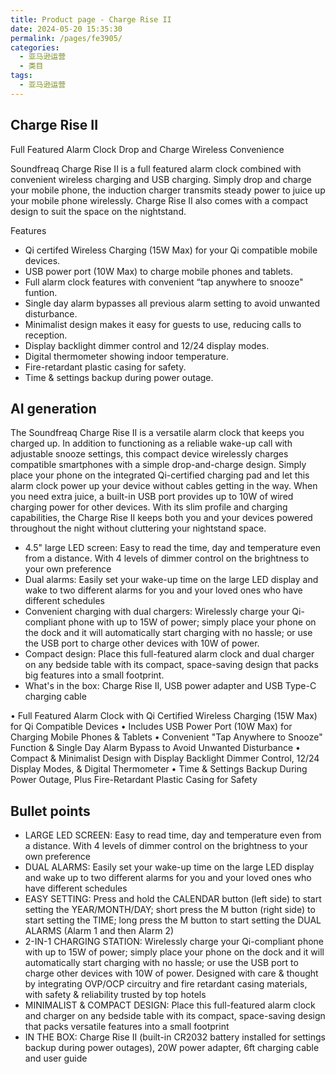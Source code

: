```yaml
---
title: Product page - Charge Rise II
date: 2024-05-20 15:35:30
permalink: /pages/fe3905/
categories: 
  - 亚马逊运营
  - 类目
tags: 
  - 亚马逊运营
---
```


## Charge Rise II

Full Featured Alarm Clock
Drop and Charge Wireless Convenience

Soundfreaq Charge Rise II is a full featured alarm clock combined with convenient wireless charging and USB charging. Simply drop and charge your mobile phone, the induction charger transmits steady power to juice up your mobile phone wirelessly.
Charge Rise II also comes with a compact design to suit the space on the nightstand.

Features

- Qi certifed Wireless Charging (15W Max) for your Qi compatible mobile devices.
- USB power port (10W Max) to charge mobile phones and tablets.
- Full alarm clock features with convenient “tap anywhere to snooze" funtion.
- Single day alarm bypasses all previous alarm setting to avoid unwanted disturbance.
- Minimalist design makes it easy for guests to use, reducing calls to reception.
- Display backlight dimmer control and 12/24 display modes.
- Digital thermometer showing indoor temperature.
- Fire-retardant plastic casing for safety.
- Time & settings backup during power outage.

## AI generation

The Soundfreaq Charge Rise II is a versatile alarm clock that keeps you charged up. In addition to functioning as a reliable wake-up call with adjustable snooze settings, this compact device wirelessly charges compatible smartphones with a simple drop-and-charge design. Simply place your phone on the integrated Qi-certified charging pad and let this alarm clock power up your device without cables getting in the way. When you need extra juice, a built-in USB port provides up to 10W of wired charging power for other devices. With its slim profile and charging capabilities, the Charge Rise II keeps both you and your devices powered throughout the night without cluttering your nightstand space.

- 4.5" large LED screen: Easy to read the time, day and temperature even from a distance. With 4 levels of dimmer control on the brightness to your own preference
- Dual alarms: Easily set your wake-up time on the large LED display and wake to two different alarms for you and your loved ones who have different schedules
- Convenient charging with dual chargers: Wirelessly charge your Qi-compliant phone with up to 15W of power; simply place your phone on the dock and it will automatically start charging with no hassle; or use the USB port to charge other devices with 10W of power.
- Compact design: Place this full-featured alarm clock and dual charger on any bedside table with its compact, space-saving design that packs big features into a small footprint.
- What's in the box: Charge Rise II, USB power adapter and USB Type-C charging cable

• Full Featured Alarm Clock with Qi Certified Wireless Charging (15W Max) for Qi Compatible Devices
• Includes USB Power Port (10W Max) for Charging Mobile Phones & Tablets
• Convenient "Tap Anywhere to Snooze" Function & Single Day Alarm Bypass to Avoid Unwanted Disturbance
• Compact & Minimalist Design with Display Backlight Dimmer Control, 12/24 Display Modes, & Digital Thermometer
• Time & Settings Backup During Power Outage, Plus Fire-Retardant Plastic Casing for Safety

## Bullet points

- LARGE LED SCREEN: Easy to read time, day and temperature even from a distance. With 4 levels of dimmer control on the brightness to your own preference
- DUAL ALARMS: Easily set your wake-up time on the large LED display and wake up to two different alarms for you and your loved ones who have different schedules
- EASY SETTING: Press and hold the CALENDAR button (left side) to start setting the YEAR/MONTH/DAY; short press the M button (right side) to start setting the TIME; long press the M button to start setting the DUAL ALARMS (Alarm 1 and then Alarm 2)
- 2-IN-1 CHARGING STATION: Wirelessly charge your Qi-compliant phone with up to 15W of power; simply place your phone on the dock and it will automatically start charging with no hassle; or use the USB port to charge other devices with 10W of power. Designed with care & thought by integrating OVP/OCP circuitry and fire retardant casing materials, with safety & reliability trusted by top hotels
- MINIMALIST & COMPACT DESIGN: Place this full-featured alarm clock and charger on any bedside table with its compact, space-saving design that packs versatile features into a small footprint
- IN THE BOX: Charge Rise II (built-in CR2032 battery installed for settings backup during power outages), 20W power adapter, 6ft charging cable and user guide
